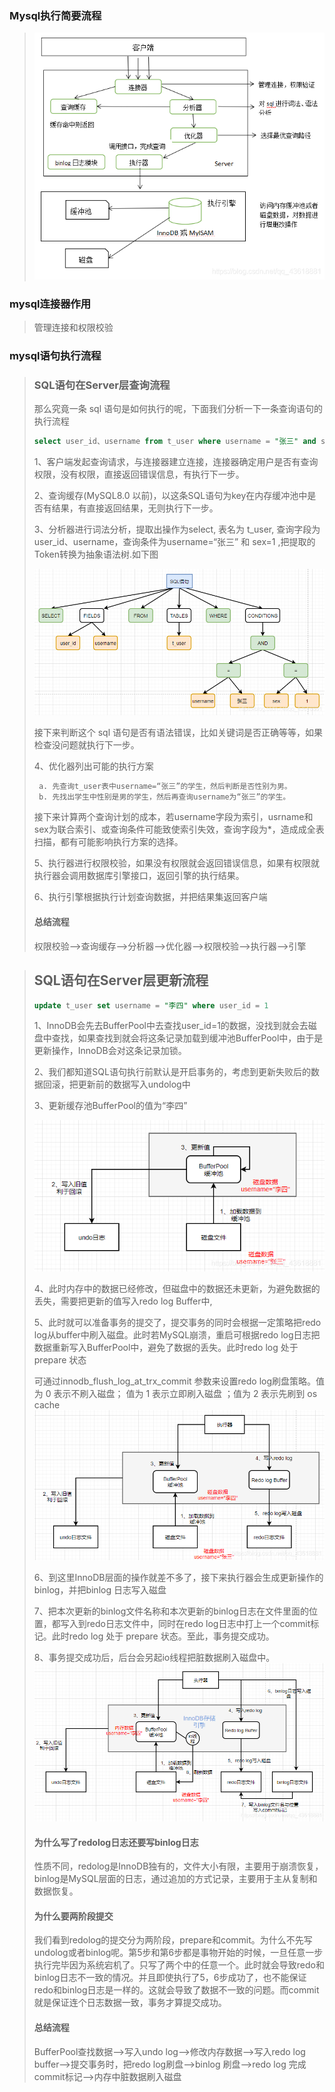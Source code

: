 ### Mysql执行简要流程

> ![在这里插入图片描述](架构/1.png)

### mysql连接器作用

> 管理连接和权限校验

### mysql语句执行流程

> ### SQL语句在Server层查询流程
>
> 那么究竟一条 sql 语句是如何执行的呢，下面我们分析一下一条查询语句的执行流程
>
> ```sql
> select user_id、username from t_user where username = "张三" and sex = 1
> ```
>
> 1、客户端发起查询请求，与连接器建立连接，连接器确定用户是否有查询权限，没有权限，直接返回错误信息，有执行下一步。
>
> 2、查询缓存(MySQL8.0 以前)，以这条SQL语句为key在内存缓冲池中是否有结果，有直接返回结果，无则执行下一步。
>
> 3、分析器进行词法分析，提取出操作为select, 表名为 t_user, 查询字段为user_id、username，查询条件为username=“张三” 和 sex=1 ,把提取的Token转换为抽象语法树.如下图
>
> ![在这里插入图片描述](架构/2.png)
>
> 接下来判断这个 sql 语句是否有语法错误，比如关键词是否正确等等，如果检查没问题就执行下一步。
>
> 4、优化器列出可能的执行方案
>
> ```sql
>  a. 先查询t_user表中username=“张三”的学生，然后判断是否性别为男。
>  b. 先找出学生中性别是男的学生，然后再查询username为“张三”的学生。
> ```
>
> 接下来计算两个查询计划的成本，若username字段为索引，usrname和sex为联合索引、或查询条件可能致使索引失效，查询字段为*，造成成全表扫描，都有可能影响执行方案的选择。
>
> 5、执行器进行权限校验，如果没有权限就会返回错误信息，如果有权限就执行器会调用数据库引擎接口，返回引擎的执行结果。
>
> 6、执行引擎根据执行计划查询数据，并把结果集返回客户端
>
> #### 总结流程
>
> 权限校验—>查询缓存—>分析器—>优化器—>权限校验—>执行器—>引擎



> ## SQL语句在Server层更新流程
>
> ```sql
> update t_user set username = "李四" where user_id = 1
> ```
>
> 1、InnoDB会先去BufferPool中去查找user_id=1的数据，没找到就会去磁盘中查找，如果查找到就会将这条记录加载到缓冲池BufferPool中，由于是更新操作，InnoDB会对这条记录加锁。
>
> 2、我们都知道SQL语句执行前默认是开启事务的，考虑到更新失败后的数据回滚，把更新前的数据写入undolog中
>
> 3、更新缓存池BufferPool的值为“李四”
>
> ![在这里插入图片描述](架构/3.png)
>
> 4、此时内存中的数据已经修改，但磁盘中的数据还未更新，为避免数据的丢失，需要把更新的值写入redo log Buffer中,
>
> 5、此时就可以准备事务的提交了，提交事务的同时会根据一定策略把redo log从buffer中刷入磁盘。此时若MySQL崩溃，重启可根据redo log日志把数据重新写入BufferPool中，避免了数据的丢失。此时redo log 处于 prepare 状态
>
> 可通过innodb_flush_log_at_trx_commit 参数来设置redo log刷盘策略。值为 0 表示不刷入磁盘； 值为 1 表示立即刷入磁盘 ；值为 2 表示先刷到 os cache
> ![在这里插入图片描述](架构/4.png)
>
> 6、到这里InnoDB层面的操作就差不多了，接下来执行器会生成更新操作的 binlog，并把binlog 日志写入磁盘
>
> 7、把本次更新的binlog文件名称和本次更新的binlog日志在文件里面的位置，都写入到redo日志文件中，同时在redo log日志中打上一个commit标记。此时redo log 处于 prepare 状态。至此，事务提交成功。
>
> 8、事务提交成功后，后台会另起io线程把脏数据刷入磁盘中。
> ![在这里插入图片描述](架构/5.png)
>
> #### 为什么写了redolog日志还要写binlog日志
>
> 性质不同，redolog是InnoDB独有的，文件大小有限，主要用于崩溃恢复，binlog是MySQL层面的日志，通过追加的方式记录，主要用于主从复制和数据恢复。
>
> #### 为什么要两阶段提交
>
> 我们看到redolog的提交分为两阶段，prepare和commit。为什么不先写undolog或者binlog呢。第5步和第6步都是事物开始的时候，一旦任意一步执行完毕因为系统宕机了。只写了两个中的任意一个。此时就会导致redo和binlog日志不一致的情况。并且即使执行了5，6步成功了，也不能保证redo和binlog日志是一样的。这就会导致了数据不一致的问题。而commit就是保证连个日志数据一致，事务才算提交成功。
>
> #### 总结流程
>
> BufferPool查找数据—>写入undo log—>修改内存数据—>写入redo log buffer—>提交事务时，把redo log刷盘—>binlog 刷盘—>redo log 完成commit标记—>内存中脏数据刷入磁盘